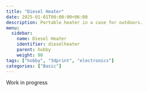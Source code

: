 ```yaml
---
title: "Diesel Heater"
date: 2025-01-01T00:00:00+06:00
description: Portable heater in a case for outdoors.
menu:
  sidebar:
    name: Diesel Heater
    identifier: dieselheater
    parent: hobby
    weight: 90
tags: ["hobby", "3dprint", "electronics"]
categories: ["Basic"]
---
```


Work in progress
<br>
<br>
